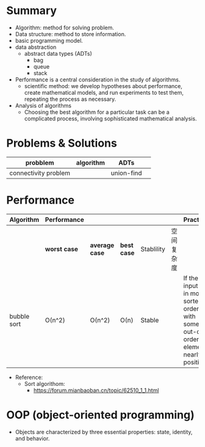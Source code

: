 
# Summary
- Algorithm: method for solving problem.
- Data structure: method to store information.
- basic programming model.
- data abstraction
  - abstract data types (ADTs) 
    - bag
    - queue
    - stack
- Performance is a central consideration in the study of algorithms.
  - scientific method: we develop hypotheses about performance, create mathematical models, and run experiments to test them, repeating the process as necessary.
- Analysis of algorithms
  - Choosing the best algorithm for a particular task can be a complicated process, involving sophisticated mathematical analysis.


# Problems & Solutions
|probblem | algorithm | ADTs |  | 
| ------- | --------- | ---- | --|
|connectivity problem|| union-find |


# Performance


| Algorithm  | Performance |  |  || | Practical |
| -----------| ------------- | -------------| -------------| ------------- | ------------- |------------- |
|            | **worst case**  | **average case**  | **best case** | Stablility|空间复杂度|
| bubble sort  | О(n^2)  |  О(n^2)  | О(n) | Stable ||If the input is in mostly sorted order with some out-of-order elements nearly in position. |


- Reference:
  - Sort algorithom: 
    - https://forum.mianbaoban.cn/topic/62510_1_1.html

# OOP (object-oriented programming)
- Objects are characterized by three essential properties: state, identity, and behavior.
